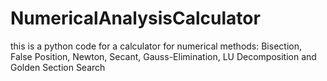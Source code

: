 # NumericalAnalysisCalculator
this is a python code for a calculator for numerical methods: Bisection, False Position, Newton, Secant, Gauss-Elimination, LU Decomposition and Golden Section Search
